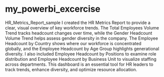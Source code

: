 # my_powerbi_excercise

HR_Metrics_Report_sample 
I created the HR Metrics Report to provide a clear, visual overview of key workforce trends. The Total Employees Volume Trend tracks headcount changes over time, while the Gender Headcount Volume Trend helps assess gender diversity in the company. The Employee Headcount by Country shows where our workforce is concentrated globally, and the Employee Headcount by Age Group highlights generational diversity. I also included Employee Headcount by Positions to examine role distribution and Employee Headcount by Business Unit to visualize staffing across departments. This dashboard is an essential tool for HR leaders to track trends, enhance diversity, and optimize resource allocation.

